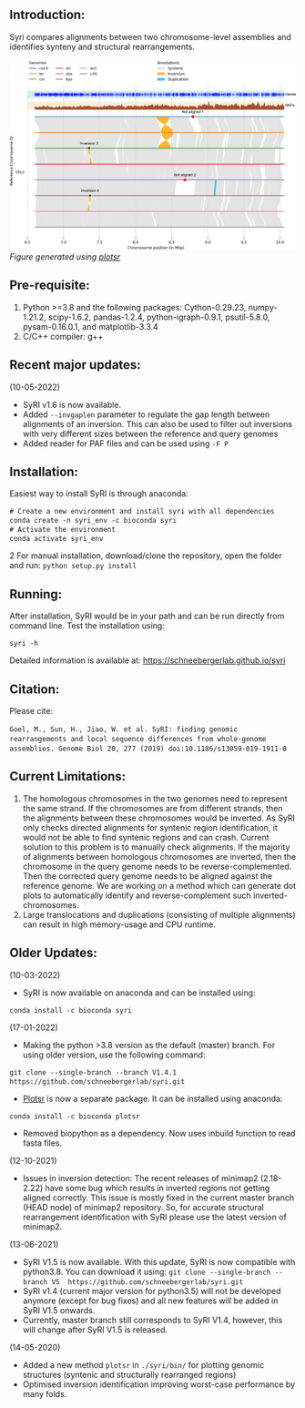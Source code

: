 ## Introduction:

Syri compares alignments between two chromosome-level assemblies and identifies synteny and structural rearrangements.

![Example](./example/ampril_col0_chr3_6600000_10000000.png)
<i> Figure generated using [plotsr](https://github.com/schneebergerlab/plotsr) </i>

## Pre-requisite:

1. Python >=3.8 and the following packages: Cython-0.29.23, numpy-1.21.2, scipy-1.6.2, pandas-1.2.4, python-igraph-0.9.1, psutil-5.8.0, pysam-0.16.0.1, and matplotlib-3.3.4
2. C/C++ compiler: g++

## Recent major updates:

(10-05-2022)

* SyRI v1.6 is now available.
* Added `--invgaplen` parameter to regulate the gap length between alignments of an inversion. This can also be used to filter out inversions with very different sizes between the reference and query genomes
* Added reader for PAF files and can be used using `-F P`

## Installation:

Easiest way to install SyRI is through anaconda:

```
# Create a new environment and install syri with all dependencies
conda create -n syri_env -c bioconda syri
# Activate the environment
conda activate syri_env
```

2
For manual installation, download/clone the repository, open the folder and run:
`python setup.py install`

## Running:

After installation, SyRI would be in your path and can be run directly from command line. Test the installation using:

```
syri -h
```

Detailed information is available at: https://schneebergerlab.github.io/syri

## Citation:

Please cite:

`Goel, M., Sun, H., Jiao, W. et al. SyRI: finding genomic rearrangements and local sequence differences from whole-genome assemblies. Genome Biol 20, 277 (2019) doi:10.1186/s13059-019-1911-0`

## Current Limitations:

1. The homologous chromosomes in the two genomes need to represent the same strand. If the chromosomes are from different strands, then the alignments between these chromosomes would be inverted. As SyRI only checks directed alignments for syntenic region identification, it would not be able to find syntenic regions and can crash.
   Current solution to this problem is to manually check alignments. If the majority of alignments between homologous chromosomes are inverted, then the chromosome in the query genome needs to be reverse-complemented. Then the corrected query genome needs to be aligned against the reference genome. We are working on a method which can generate dot plots to automatically identify and reverse-complement such inverted-chromosomes.
2. Large translocations and duplications (consisting of multiple alignments) can result in high memory-usage and CPU runtime.

## Older Updates:

(10-03-2022)

* SyRI is now available on anaconda and can be installed using:

```
conda install -c bioconda syri
```

(17-01-2022)

* Making the python >3.8 version as the default (master) branch. For using older version, use the following command:

```
git clone --single-branch --branch V1.4.1 https://github.com/schneebergerlab/syri.git
```

* [Plotsr](https://github.com/schneebergerlab/plotsr) is now a separate package. It can be installed using anaconda:

```
conda install -c bioconda plotsr
```

* Removed biopython as a dependency. Now uses inbuild function to read fasta files.

(12-10-2021)

* Issues in inversion detection: The recent releases of minimap2 (2.18-2.22) have some bug which results in inverted regions not getting aligned correctly. This issue is mostly fixed in the current master branch (HEAD node) of minimap2 repository. So, for accurate structural rearrangement identification with SyRI please use the latest version of minimap2.

(13-06-2021)

* SyRI V1.5 is now available. With this update, SyRI is now compatible with python3.8. You can download it using:
  `git clone --single-branch --branch V5  https://github.com/schneebergerlab/syri.git`
* SyRI v1.4 (current major version for python3.5) will not be developed anymore (except for bug fixes) and all new features will be added in SyRI V1.5 onwards.
* Currently, master branch still corresponds to SyRI V1.4, however, this will change after SyRI V1.5 is released.

(14-05-2020)

* Added a new method `plotsr` in `./syri/bin/` for plotting genomic structures (syntenic and structurally rearranged regions)
* Optimised inversion identification improving worst-case performance by many folds.
